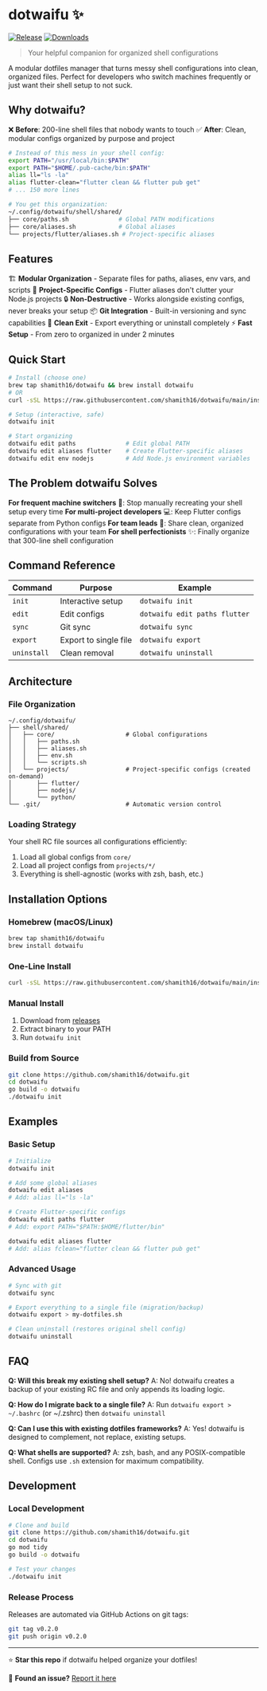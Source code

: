 # dotwaifu ✨

[![Release](https://img.shields.io/github/v/release/shamith16/dotwaifu)](https://github.com/shamith16/dotwaifu/releases)
[![Downloads](https://img.shields.io/github/downloads/shamith16/dotwaifu/total)](https://github.com/shamith16/dotwaifu/releases)

> Your helpful companion for organized shell configurations

A modular dotfiles manager that turns messy shell configurations into clean, organized files. Perfect for developers who switch machines frequently or just want their shell setup to not suck.

## Why dotwaifu?

❌ **Before**: 200-line shell files that nobody wants to touch
✅ **After**: Clean, modular configs organized by purpose and project

```bash
# Instead of this mess in your shell config:
export PATH="/usr/local/bin:$PATH"
export PATH="$HOME/.pub-cache/bin:$PATH"
alias ll="ls -la"
alias flutter-clean="flutter clean && flutter pub get"
# ... 150 more lines

# You get this organization:
~/.config/dotwaifu/shell/shared/
├── core/paths.sh              # Global PATH modifications
├── core/aliases.sh            # Global aliases
└── projects/flutter/aliases.sh # Project-specific aliases
```

## Features

🏗️ **Modular Organization** - Separate files for paths, aliases, env vars, and scripts
🚀 **Project-Specific Configs** - Flutter aliases don't clutter your Node.js projects
🔒 **Non-Destructive** - Works alongside existing configs, never breaks your setup
📦 **Git Integration** - Built-in versioning and sync capabilities
🚪 **Clean Exit** - Export everything or uninstall completely
⚡ **Fast Setup** - From zero to organized in under 2 minutes

## Quick Start

```bash
# Install (choose one)
brew tap shamith16/dotwaifu && brew install dotwaifu
# OR
curl -sSL https://raw.githubusercontent.com/shamith16/dotwaifu/main/install.sh | bash

# Setup (interactive, safe)
dotwaifu init

# Start organizing
dotwaifu edit paths              # Edit global PATH
dotwaifu edit aliases flutter    # Create Flutter-specific aliases
dotwaifu edit env nodejs         # Add Node.js environment variables
```

## The Problem dotwaifu Solves

**For frequent machine switchers** 🔄: Stop manually recreating your shell setup every time
**For multi-project developers** 💻: Keep Flutter configs separate from Python configs
**For team leads** 👥: Share clean, organized configurations with your team
**For shell perfectionists** ✨: Finally organize that 300-line shell configuration

## Command Reference

| Command | Purpose | Example |
|---------|---------|---------|
| `init` | Interactive setup | `dotwaifu init` |
| `edit` | Edit configs | `dotwaifu edit paths flutter` |
| `sync` | Git sync | `dotwaifu sync` |
| `export` | Export to single file | `dotwaifu export` |
| `uninstall` | Clean removal | `dotwaifu uninstall` |

## Architecture

### File Organization
```
~/.config/dotwaifu/
├── shell/shared/
│   ├── core/                    # Global configurations
│   │   ├── paths.sh
│   │   ├── aliases.sh
│   │   ├── env.sh
│   │   └── scripts.sh
│   └── projects/                # Project-specific configs (created on-demand)
│       ├── flutter/
│       ├── nodejs/
│       └── python/
└── .git/                        # Automatic version control
```

### Loading Strategy
Your shell RC file sources all configurations efficiently:
1. Load all global configs from `core/`
2. Load all project configs from `projects/*/`
3. Everything is shell-agnostic (works with zsh, bash, etc.)

## Installation Options

### Homebrew (macOS/Linux)
```bash
brew tap shamith16/dotwaifu
brew install dotwaifu
```

### One-Line Install
```bash
curl -sSL https://raw.githubusercontent.com/shamith16/dotwaifu/main/install.sh | bash
```

### Manual Install
1. Download from [releases](https://github.com/shamith16/dotwaifu/releases)
2. Extract binary to your PATH
3. Run `dotwaifu init`

### Build from Source
```bash
git clone https://github.com/shamith16/dotwaifu.git
cd dotwaifu
go build -o dotwaifu
./dotwaifu init
```

## Examples

### Basic Setup
```bash
# Initialize
dotwaifu init

# Add some global aliases
dotwaifu edit aliases
# Add: alias ll="ls -la"

# Create Flutter-specific configs
dotwaifu edit paths flutter
# Add: export PATH="$PATH:$HOME/flutter/bin"

dotwaifu edit aliases flutter
# Add: alias fclean="flutter clean && flutter pub get"
```

### Advanced Usage
```bash
# Sync with git
dotwaifu sync

# Export everything to a single file (migration/backup)
dotwaifu export > my-dotfiles.sh

# Clean uninstall (restores original shell config)
dotwaifu uninstall
```

## FAQ

**Q: Will this break my existing shell setup?**
A: No! dotwaifu creates a backup of your existing RC file and only appends its loading logic.

**Q: How do I migrate back to a single file?**
A: Run `dotwaifu export > ~/.bashrc` (or ~/.zshrc) then `dotwaifu uninstall`

**Q: Can I use this with existing dotfiles frameworks?**
A: Yes! dotwaifu is designed to complement, not replace, existing setups.

**Q: What shells are supported?**
A: zsh, bash, and any POSIX-compatible shell. Configs use `.sh` extension for maximum compatibility.

## Development

### Local Development
```bash
# Clone and build
git clone https://github.com/shamith16/dotwaifu.git
cd dotwaifu
go mod tidy
go build -o dotwaifu

# Test your changes
./dotwaifu init
```

### Release Process
Releases are automated via GitHub Actions on git tags:
```bash
git tag v0.2.0
git push origin v0.2.0
```

---

⭐ **Star this repo** if dotwaifu helped organize your dotfiles!

🐛 **Found an issue?** [Report it here](https://github.com/shamith16/dotwaifu/issues)